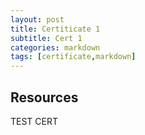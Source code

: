 ```yaml
---
layout: post
title: Certiticate 1
subtitle: Cert 1
categories: markdown
tags: [certificate,markdown]
---
```


## Resources
TEST CERT
